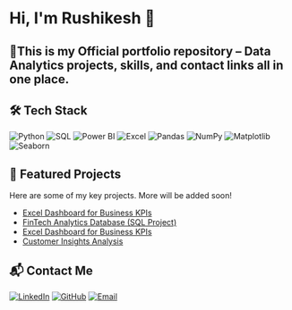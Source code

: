 # Hi, I'm Rushikesh 👋

🚀This is my Official portfolio repository – Data Analytics projects, skills, and contact links all in one place.
---

## 🛠️ Tech Stack

![Python](https://img.shields.io/badge/-Python-3776AB?style=flat-square&logo=python&logoColor=white)
![SQL](https://img.shields.io/badge/-SQL-4479A1?style=flat-square&logo=Microsoft-SQL-Server&logoColor=white)
![Power BI](https://img.shields.io/badge/-Power%20BI-F2C811?style=flat-square&logo=power-bi&logoColor=black)
![Excel](https://img.shields.io/badge/-Excel-217346?style=flat-square&logo=microsoft-excel&logoColor=white)
![Pandas](https://img.shields.io/badge/-Pandas-150458?style=flat-square&logo=pandas&logoColor=white)
![NumPy](https://img.shields.io/badge/-NumPy-013243?style=flat-square&logo=numpy&logoColor=white)
![Matplotlib](https://img.shields.io/badge/-Matplotlib-11557C?style=flat-square&logo=matplotlib&logoColor=white)
![Seaborn](https://img.shields.io/badge/-Seaborn-000000?style=flat-square&logo)




## 🚀 Featured Projects

Here are some of my key projects. More will be added soon!  

- [ Excel Dashboard for Business KPIs](https://github.com/suryawanshirushikesh/excel-dashboard-kpis)  
- [FinTech Analytics Database (SQL Project)](https://github.com/suryawanshirushikesh/SQL-project)
- [ Excel Dashboard for Business KPIs](link-to-repo)  
- [ Customer Insights Analysis](link-to-repo)




## 📬 Contact Me 


[![LinkedIn](https://img.shields.io/badge/LinkedIn-0A66C2?style=for-the-badge&logo=linkedin&logoColor=white)](https://www.linkedin.com/in/suryawanshirushikesh) 
[![GitHub](https://img.shields.io/badge/GitHub-181717?style=for-the-badge&logo=github&logoColor=white)](https://github.com/suryawanshirushikesh) 
[![Email](https://img.shields.io/badge/Email-D14836?style=for-the-badge&logo=gmail&logoColor=white)](mailto:suryawanshirushikesh1812@gmail.com)


<!--
**suryawanshirushikesh/suryawanshirushikesh** is a ✨ _special_ ✨ repository because its `README.md` (this file) appears on your GitHub profile.

Here are some ideas to get you started:

- 🔭 I’m currently working on ...
- 🌱 I’m currently learning ...
- 👯 I’m looking to collaborate on ...
- 🤔 I’m looking for help with ...
- 💬 Ask me about ...
- 📫 How to reach me: ...
- 😄 Pronouns: ...
- ⚡ Fun fact: ...
-->
